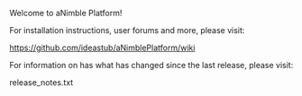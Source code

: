 Welcome to aNimble Platform!

For installation instructions, user forums and more, please visit:

https://github.com/ideastub/aNimblePlatform/wiki

For information on has what has changed since the last release, please visit:

release_notes.txt